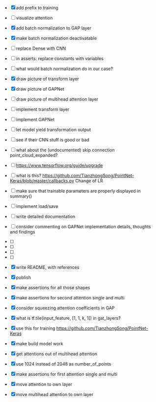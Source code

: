 - [X] add prefix to training
- [ ] visualize attention
- [X] add batch normalization to GAP layer
- [X] make batch normalization deactivatable
- [ ] replace Dense with CNN
- [ ] in asserts: replace constants with variables
- [ ] what would batch normalization do in our case?
- [X] draw picture of transform layer
- [X] draw picture of GAPNet
- [ ] draw picture of multihead attention layer
- [ ] implement transform layer
- [ ] implement GAPNet
- [ ] let model yield transformation output
- [ ] see if their CNN stuff is good or bad
- [ ] what about the (undocumented) skip connection point_cloud_expanded?
- [ ] https://www.tensorflow.org/guide/upgrade
- [ ] what is this? https://github.com/TianzhongSong/PointNet-Keras/blob/master/callbacks.py Change of LR
- [ ] make sure that trainable parameters are properly displayed in summary()
- [ ] implement load/save
- [ ] write detailed documentation
- [ ] consider commenting on GAPNet implementation details, thoughts and findings
- [ ]
- [ ]
- [ ]
- [ ]



- [X] write README, with references
- [X] publish
- [X] make assertions for all those shapes
- [X] make assertions for second attention single and multi
- [X] consider squeezing attention coefficients in GAP
- [X] what is tf.tile(input_feature, [1, 1, k, 1]) in gat_layers?
- [X] use this for training https://github.com/TianzhongSong/PointNet-Keras
- [X] make build model work
- [X] get attentions out of multihead attention
- [X] use 1024 instead of 2048 as number_of_points
- [X] make assertions for first attention single and multi
- [X] move attention to own layer
- [X] move multihead attention to own layer
